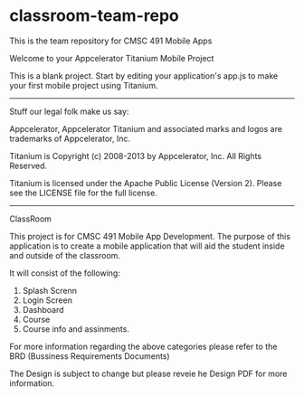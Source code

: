 # classroom-team-repo
This is the team repository for CMSC 491 Mobile Apps



Welcome to your Appcelerator Titanium Mobile Project

This is a blank project.  Start by editing your application's app.js to 
make your first mobile project using Titanium.



----------------------------------
Stuff our legal folk make us say:

Appcelerator, Appcelerator Titanium and associated marks and logos are 
trademarks of Appcelerator, Inc. 

Titanium is Copyright (c) 2008-2013 by Appcelerator, Inc. All Rights Reserved.

Titanium is licensed under the Apache Public License (Version 2). Please
see the LICENSE file for the full license.

________________________________________________________________________________

ClassRoom

This project is for CMSC 491 Mobile App Development.
The purpose of this application is to create a mobile application that will aid the student inside and outside of the classroom.


It will consist of the following:

1) Splash Screnn
2) Login Screen
3) Dashboard
4) Course
5) Course info and assinments.

For more information regarding the above categories please refer to the BRD (Bussiness Requirements Documents)

The Design is subject to change but please reveie he Design PDF for more information.
